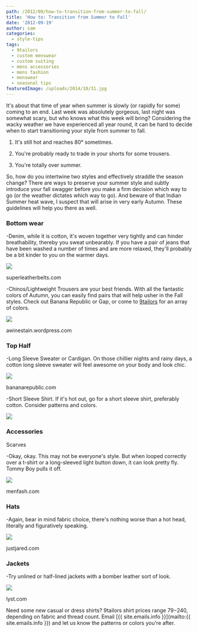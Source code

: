 ```yaml
---
path: /2012/09/how-to-transition-from-summer-to-fall/
title: 'How to: Transition from Summer to Fall'
date: '2012-09-19'
author: sam
categories:
  - style-tips
tags:
  - 9tailors
  - custom menswear
  - custom suiting
  - mens accessories
  - mens fashion
  - menswear
  - seasonal tips
featuredImage: /uploads/2014/10/31.jpg
---
```

It's about that time of year when summer is slowly (or rapidly for some) coming to an end. Last week was absolutely gorgeous, last night was somewhat scary, but who knows what this week will bring? Considering the wacky weather we have experienced all year round, it can be hard to decide when to start transitioning your style from summer to fall.

1. It's still hot and reaches 80° sometimes.

2. You're probably ready to trade in your shorts for some trousers.

3. You're totally over summer.

So, how do you intertwine two styles and effectively straddle the season change? There are ways to preserve your summer style and subtly introduce your fall swagger before you make a firm decision which way to go (or the weather dictates which way to go). And beware of that Indian Summer heat wave, I suspect that will arise in very early Autumn. These guidelines will help you there as well.

### Bottom wear

-Denim, while it is cotton, it's woven together very tightly and can hinder breathability, thereby you sweat unbearably. If you have a pair of jeans that have been washed a number of times and are more relaxed, they'll probably be a bit kinder to you on the warmer days.

[![](http://3.bp.blogspot.com/-aR27va4PcmM/UFSjCbe-_yI/AAAAAAAAA-o/YTlLGxrwBCc/s320/denim.jpg)](http://3.bp.blogspot.com/-aR27va4PcmM/UFSjCbe-_yI/AAAAAAAAA-o/YTlLGxrwBCc/s1600/denim.jpg)

superleatherbelts.com

-Chinos/Lightweight Trousers are your best friends. With all the fantastic colors of Autumn, you can easily find pairs that will help usher in the Fall styles. Check out Banana Republic or Gap, or come to [9tailors](http://www.9tailors.com/) for an array of colors.

[![](http://2.bp.blogspot.com/--WbIrnNKpq8/UFSjFk7wQTI/AAAAAAAAA-w/tTPPe_51cvc/s320/chinos.jpg)](http://2.bp.blogspot.com/--WbIrnNKpq8/UFSjFk7wQTI/AAAAAAAAA-w/tTPPe_51cvc/s1600/chinos.jpg)

awinestain.wordpress.com

### Top Half

-Long Sleeve Sweater or Cardigan. On those chillier nights and rainy days, a cotton long sleeve sweater will feel awesome on your body and look chic.

[![](http://2.bp.blogspot.com/-pcs1G_4yzeg/UFSjLrlMKWI/AAAAAAAAA-4/aNlDSH0ByxQ/s320/Banana-Republic-Argyle-Sweater.jpg)](http://2.bp.blogspot.com/-pcs1G_4yzeg/UFSjLrlMKWI/AAAAAAAAA-4/aNlDSH0ByxQ/s1600/Banana-Republic-Argyle-Sweater.jpg)

bananarepublic.com

-Short Sleeve Shirt. If it's hot out, go for a short sleeve shirt, preferably cotton. Consider patterns and colors.

[![](http://3.bp.blogspot.com/-2xugfgQF6RA/UFSjTb2eNmI/AAAAAAAAA_A/UTmRgXWzvS4/s1600/t-shirt.jpg)](http://3.bp.blogspot.com/-2xugfgQF6RA/UFSjTb2eNmI/AAAAAAAAA_A/UTmRgXWzvS4/s1600/t-shirt.jpg)

### Accessories

Scarves

\-Okay, okay. This may not be everyone's style. But when looped correctly over a t-shirt or a long-sleeved light button down, it can look pretty fly. Tommy Boy pulls it off.

[![](http://1.bp.blogspot.com/-_5QN6cNBLIg/UFSkAvo0DkI/AAAAAAAAA_I/m9C_YBLVDxk/s320/Scarves-for-men-1.jpg)](http://1.bp.blogspot.com/-_5QN6cNBLIg/UFSkAvo0DkI/AAAAAAAAA_I/m9C_YBLVDxk/s1600/Scarves-for-men-1.jpg)

menfash.com

### Hats

-Again, bear in mind fabric choice, there's nothing worse than a hot head, literally and figuratively speaking.

[![](http://3.bp.blogspot.com/-hlRNb5THwDI/UFSkKoOrCqI/AAAAAAAAA_Q/6ea5-opn4XQ/s1600/brad-pitt-hats.jpg)](http://3.bp.blogspot.com/-hlRNb5THwDI/UFSkKoOrCqI/AAAAAAAAA_Q/6ea5-opn4XQ/s1600/brad-pitt-hats.jpg)

justjared.com

### Jackets

-Try unlined or half-lined jackets with a bomber leather sort of look.

[![](http://4.bp.blogspot.com/-gSzXh9LhI5s/UFSklKsLOaI/AAAAAAAAA_Y/enBrP3zodkM/s320/barbour-black-black-quilted-nylon-ariel-motorcycle-jacket-product-1-259022-621387144_medium_flex.jpg)](http://4.bp.blogspot.com/-gSzXh9LhI5s/UFSklKsLOaI/AAAAAAAAA_Y/enBrP3zodkM/s1600/barbour-black-black-quilted-nylon-ariel-motorcycle-jacket-product-1-259022-621387144_medium_flex.jpg)

lyst.com

Need some new casual or dress shirts? 9tailors shirt prices range $79-$240, depending on fabric and thread count. Email [{{ site.emails.info }}](mailto:{{ site.emails.info }}) and let us know the patterns or colors you're after.